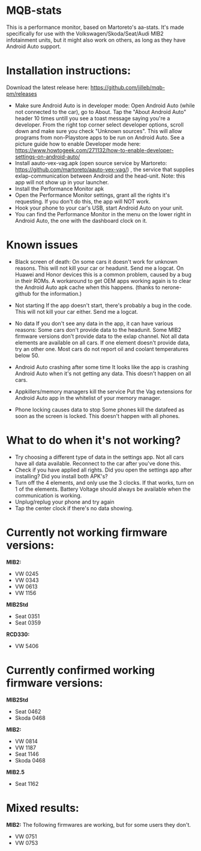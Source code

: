 # MQB-stats

This is a performance monitor, based on Martoreto's aa-stats.
It's made specifically for use with the Volkswagen/Skoda/Seat/Audi MIB2 infotainment units, but it might also work on others, as long as they have Android Auto support.


# Installation instructions:

Download the latest release here: https://github.com/jilleb/mqb-pm/releases

- Make sure Android Auto is in developer mode: Open Android Auto (while not connected to the car), go to About. Tap the "About Android Auto" header 10 times untill you see a toast message saying you're a developer. From the right top corner select developer options, scroll down and make sure you check "Unknown sources". This will allow programs from non-Playstore apps to be run on Android Auto. See a picture guide how to enable Developer mode here: https://www.howtogeek.com/271132/how-to-enable-developer-settings-on-android-auto/
- Install aauto-vex-vag.apk (open source service by Martoreto: https://github.com/martoreto/aauto-vex-vag/) , the service that supplies exlap-communication between Android and the head-unit. Note: this app will not show up in your launcher.
- Install the Performance Monitor apk
- Open the Performance Monitor settings, grant all the rights it's requesting. If you don't do this, the app will NOT work.
- Hook your phone to your car's USB, start Android Auto on your unit.
- You can find the Performance Monitor in the menu on the lower right in Android Auto, the one with the dashboard clock on it.


# Known issues
- Black screen of death: On some cars it doesn't work for unknown reasons. This will not kill your car or headunit. Send me a logcat. 
On Huawei and Honor devices this is a common problem, caused by a bug in their ROMs. A workaround to get OEM apps working again is to clear the Android Auto apk cache when this happens. (thanks to nerone-github for the information.)

- Not starting
If the app doesn't start, there's probably a bug in the code. This will not kill your car either. Send me a logcat.

- No data
If you don't see any data in the app, it can have various reasons:
Some cars don't provide data to the headunit. 
Some MIB2 firmware versions don't provide data to the exlap channel.
Not all data elements are available on all cars. If one element doesn't provide data, try an other one.
Most cars do not report oil and coolant temperatures below 50.

- Android Auto crashing after some time
It looks like the app is crashing Android Auto when it's not getting any data. This doesn't happen on all cars.

- Appkillers/memory managers kill the service
Put the Vag extensions for Android Auto app in the whitelist of your memory manager.

- Phone locking causes data to stop
Some phones kill the datafeed as soon as the screen is locked. This doesn't happen with all phones.

# What to do when it's not working?
- Try choosing a different type of data in the settings app. Not all cars have all data available. Reconnect to the car after you've done this.
- Check if you have applied all rights. Did you open the settings app after installing? Did you install both APK's?
- Turn off the 4 elements, and only use the 3 clocks. If that works, turn on 1 of the elements. Battery Voltage should always be available when the communication is working.
- Unplug/replug your phone and try again
- Tap the center clock if there's no data showing.


# Currently not working firmware versions:
**MIB2:**
- VW 0245
- VW 0343
- VW 0613
- VW 1156

**MIB2Std**
- Seat 0351
- Seat 0359


**RCD330:**
- VW 5406

# Currently confirmed working firmware versions:
**MIB2Std**
- Seat 0462
- Skoda 0468

**MIB2:**
- VW 0814
- VW 1187
- Seat 1146
- Skoda 0468 

**MIB2.5**
- Seat 1162

# Mixed results:
**MIB2:**
The following firmwares are working, but for some users they don't.
- VW 0751
- VW 0753